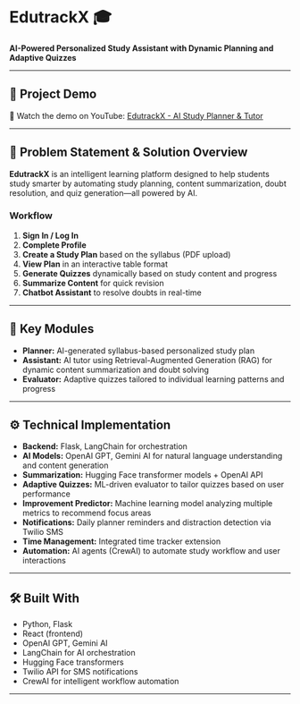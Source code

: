 # EdutrackX 🎓  
**AI-Powered Personalized Study Assistant with Dynamic Planning and Adaptive Quizzes**

---

## 🔗 Project Demo  
🎥 Watch the demo on YouTube: [EdutrackX - AI Study Planner & Tutor](https://youtube.com/your-video-link-here)

---

## 📌 Problem Statement & Solution Overview

**EdutrackX** is an intelligent learning platform designed to help students study smarter by automating study planning, content summarization, doubt resolution, and quiz generation—all powered by AI.

### Workflow

1. **Sign In / Log In**  
2. **Complete Profile**  
3. **Create a Study Plan** based on the syllabus (PDF upload)  
4. **View Plan** in an interactive table format  
5. **Generate Quizzes** dynamically based on study content and progress  
6. **Summarize Content** for quick revision  
7. **Chatbot Assistant** to resolve doubts in real-time  

---

## 🔑 Key Modules

- **Planner:** AI-generated syllabus-based personalized study plan  
- **Assistant:** AI tutor using Retrieval-Augmented Generation (RAG) for dynamic content summarization and doubt solving  
- **Evaluator:** Adaptive quizzes tailored to individual learning patterns and progress  

---

## ⚙️ Technical Implementation

- **Backend:** Flask, LangChain for orchestration  
- **AI Models:** OpenAI GPT, Gemini AI for natural language understanding and content generation  
- **Summarization:** Hugging Face transformer models + OpenAI API  
- **Adaptive Quizzes:** ML-driven evaluator to tailor quizzes based on user performance  
- **Improvement Predictor:** Machine learning model analyzing multiple metrics to recommend focus areas  
- **Notifications:** Daily planner reminders and distraction detection via Twilio SMS  
- **Time Management:** Integrated time tracker extension  
- **Automation:** AI agents (CrewAI) to automate study workflow and user interactions  

---

## 🛠️ Built With

- Python, Flask  
- React (frontend)  
- OpenAI GPT, Gemini AI  
- LangChain for AI orchestration  
- Hugging Face transformers  
- Twilio API for SMS notifications  
- CrewAI for intelligent workflow automation  

---

